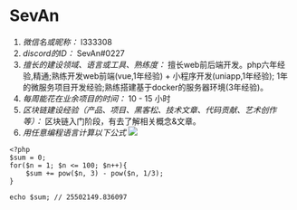 # SevAn

1. *微信名或昵称：* l333308
2. *discord的ID：* SevAn#0227
3. *擅长的建设领域、语言或工具、熟练度：* 擅长web前后端开发。php六年经验,精通;熟练开发web前端(vue,1年经验) + 小程序开发(uniapp,1年经验);
   1年的微服务项目开发经验;熟练搭建基于docker的服务器环境(3年经验)。
4. *每周能花在业余项目的时间：* 10 - 15 小时
5. *区块链建设经验（产品、项目、黑客松、技术文章、代码贡献、艺术创作等）：* 区块链入门阶段，有去了解相关概念&文章。
6. *用任意编程语言计算以下公式*
   ![](https://latex.codecogs.com/svg.image?\sum_{n=1}^{100}\left&space;(n^{3}-\sqrt[3]{n}&space;\right&space;))

```PHP#
<?php
$sum = 0;
for($n = 1; $n <= 100; $n++){
    $sum += pow($n, 3) - pow($n, 1/3);
}

echo $sum; // 25502149.836097
```
